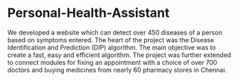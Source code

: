 # Personal-Health-Assistant
We developed a website which can detect over 450 diseases of a person based on symptoms entered. The heart of the project was the Disease Identification and Prediction (DIP) algorithm. The main objective was to create a fast, easy and efficient algorithm. The project was further extended to connect modules for fixing an appointment with a choice of over 700 doctors and buying medicines from nearly 60 pharmacy stores in Chennai.
